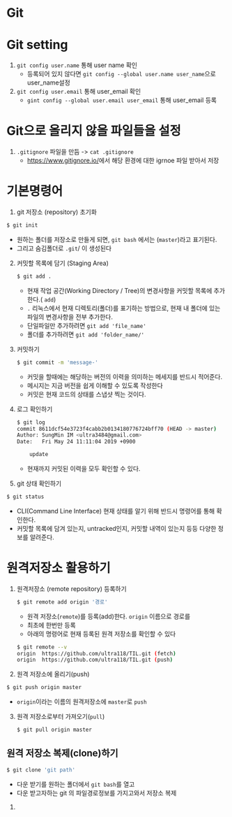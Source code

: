 # Git

# Git setting

1. `git config user.name` 통해 user name 확인
   - 등록되어 있지 않다면 `git config --global user.name user_name`으로 user_name설정
2. `git config user.email` 통해 user_email 확인
   - `gint config --global user.email user_email` 통해 user_email 등록

# Git으로 올리지 않을 파일들을 설정

1. `.gitignore` 파일을 만듬 -> `cat .gitignore`
   - <https://www.gitignore.io/>에서 해당 환경에 대한 igrnoe 파일 받아서 저장

# 기본명령어

1.  git 저장소 (repository) 초기화

   ```bash
   $ git init
   ```

   - 원하는 폴더를 저장소로 만들게 되면, `git bash` 에서는 (`master`)라고 표기된다.
   - 그리고 숨김폴더로 `.git`/ 이 생성된다

2. 커밋할 목록에 담기 (Staging Area)

   ```bash
   $ git add .
   ```

   - 현재 작업 공간(Working Directory / Tree)의 변경사항을 커밋할 목록에 추가한다.( `add`)
   - `.` 리눅스에서 현재 디렉토리(폴더)를 표기하는 방법으로, 현재 내 폴더에 있는 파일의 변경사항을 전부 추가한다.
   - 단일파일만 추가하려면 `git add 'file_name'`
   - 폴더를 추가하려면 `git add 'folder_name/'`

3. 커밋하기

   ```bash
   $ git commit -m 'message-'
   ```

   - 커밋을 할때에는 해당하는 버전의 이력을 의미하는 메세지를 반드시 적어준다.
   - 메시지는 지금 버전을 쉽게 이해할 수 있도록 작성한다
   - 커밋은 현재 코드의 상태를 스냅샷 찍는 것이다.

4. 로그 확인하기

   ```bash
   $ git log 
   commit 8611dcf54e3723f4cabb2b0134180776724bff70 (HEAD -> master)
   Author: SungMin IM <ultra3484@gmail.com>
   Date:   Fri May 24 11:11:04 2019 +0900
   
       update
   
   ```

   - 현재까지 커밋된 이력을 모두 확인할 수 있다.

5.  git 상태 확인하기

   ```bash
   $ git status
   ```

   - CLI(Command Line Interface) 현재 상태를 알기 위해 반드시 명령어를 통해 확인한다.
   - 커밋할 목록에 담겨 있는지,  untracked인지, 커밋할 내역이 있는지 등등 다양한 정보를 알려준다.

# 원격저장소 활용하기

1. 원격저장소 (remote repository) 등록하기

   ```bash
   $ git remote add origin '경로'
   ```

   - 원격 저장소(`remote`)를 등록(add)한다. `origin` 이름으로 경로를 
   - 최초에 한번만 등록
   - 아래의 명령어로 현재 등록된 원격 저장소를 확인할 수 있다

   ```bash
   $ git remote --v
   origin  https://github.com/ultra118/TIL.git (fetch)
   origin  https://github.com/ultra118/TIL.git (push)
   ```

2.  원격 저장소에 올리기(push)

   ```bash
   $ git push origin master
   ```

   - `origin`이라는 이름의 원격저장소에 `master`로 `push`

3. 원격 저장소로부터 가져오기(`pull`)

   ```bash
   $ git pull origin master
   ```

## 원격 저장소 복제(clone)하기

```bash
$ git clone 'git path'
```

- 다운 받기를 원하는 폴더에서 `git bash`를 열고
- 다운 받고자하는 git 의 파일경로정보를 가지고와서 저장소 복제





1. 

   